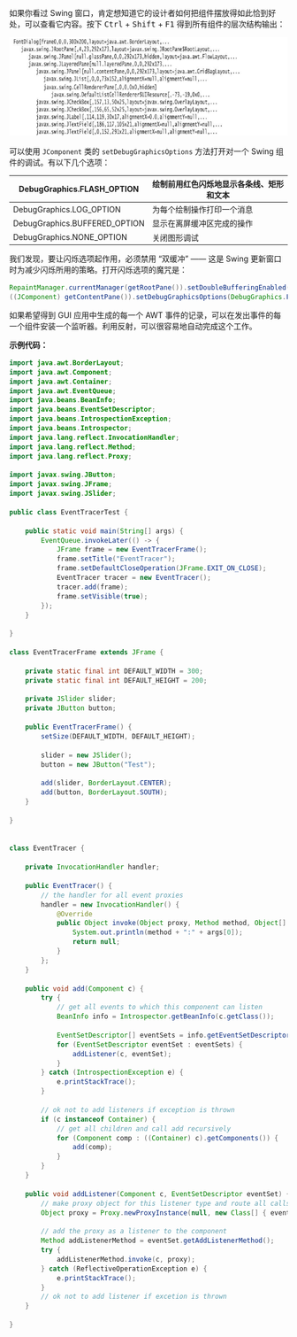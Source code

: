 如果你看过 Swing 窗口，肯定想知道它的设计者如何把组件摆放得如此恰到好处，可以查看它内容。按下 <kbd>Ctrl</kbd> + <kbd>Shift</kbd> + <kbd>F1</kbd> 得到所有组件的层次结构输出：

![01](./images/01.png)

可以使用 `JComponent` 类的 `setDebugGraphicsOptions` 方法打开对一个 Swing 组件的调试。有以下几个选项：

| DebugGraphics.FLASH_OPTION    | 绘制前用红色闪烁地显示各条线、矩形和文本 |
| ----------------------------- | ---------------------------------------- |
| DebugGraphics.LOG_OPTION      | 为每个绘制操作打印一个消息               |
| DebugGraphics.BUFFERED_OPTION | 显示在离屏缓冲区完成的操作               |
| DebugGraphics.NONE_OPTION     | 关闭图形调试                             |

我们发现，要让闪烁选项起作用，必须禁用 “双缓冲” —— 这是 Swing 更新窗口时为减少闪烁所用的策略。打开闪烁选项的魔咒是：

```java
RepaintManager.currentManager(getRootPane()).setDoubleBufferingEnabled(false);
((JComponent) getContentPane()).setDebugGraphicsOptions(DebugGraphics.FLASH_OPTION);
```

如果希望得到 GUI 应用中生成的每一个 AWT 事件的记录，可以在发出事件的每一个组件安装一个监听器。利用反射，可以很容易地自动完成这个工作。

**示例代码：**

```java
import java.awt.BorderLayout;
import java.awt.Component;
import java.awt.Container;
import java.awt.EventQueue;
import java.beans.BeanInfo;
import java.beans.EventSetDescriptor;
import java.beans.IntrospectionException;
import java.beans.Introspector;
import java.lang.reflect.InvocationHandler;
import java.lang.reflect.Method;
import java.lang.reflect.Proxy;

import javax.swing.JButton;
import javax.swing.JFrame;
import javax.swing.JSlider;

public class EventTracerTest {
	
	public static void main(String[] args) {
		EventQueue.invokeLater(() -> {
			JFrame frame = new EventTracerFrame();
			frame.setTitle("EventTracer");
			frame.setDefaultCloseOperation(JFrame.EXIT_ON_CLOSE);
			EventTracer tracer = new EventTracer();
			tracer.add(frame);
			frame.setVisible(true);
		});
	}
	
}

class EventTracerFrame extends JFrame {
	
	private static final int DEFAULT_WIDTH = 300;
	private static final int DEFAULT_HEIGHT = 200;
	
	private JSlider slider;
	private JButton button;
	
	public EventTracerFrame() {
		setSize(DEFAULT_WIDTH, DEFAULT_HEIGHT);
		
		slider = new JSlider();
		button = new JButton("Test");
		
		add(slider, BorderLayout.CENTER);
		add(button, BorderLayout.SOUTH);
	}
	
}


class EventTracer {
	
	private InvocationHandler handler;
	
	public EventTracer() {
		// the handler for all event proxies
		handler = new InvocationHandler() {
			@Override
			public Object invoke(Object proxy, Method method, Object[] args) throws Throwable {
				System.out.println(method + ":" + args[0]);
				return null;
			}
		};
	}
	
	public void add(Component c) {
		try {
			// get all events to which this component can listen
			BeanInfo info = Introspector.getBeanInfo(c.getClass());
			
			EventSetDescriptor[] eventSets = info.getEventSetDescriptors();
			for (EventSetDescriptor eventSet : eventSets) {
				addListener(c, eventSet);
			}
		} catch (IntrospectionException e) {
			e.printStackTrace();
		}
		
		// ok not to add listeners if exception is thrown
		if (c instanceof Container) {
			// get all children and call add recursively
			for (Component comp : ((Container) c).getComponents()) {
				add(comp);
			}
		}
	}
	
	public void addListener(Component c, EventSetDescriptor eventSet) {
		// make proxy object for this listener type and route all calls to the handler
		Object proxy = Proxy.newProxyInstance(null, new Class[] { eventSet.getListenerType() }, handler);
		
		// add the proxy as a listener to the component
		Method addListenerMethod = eventSet.getAddListenerMethod();
		try {
			addListenerMethod.invoke(c, proxy);
		} catch (ReflectiveOperationException e) {
			e.printStackTrace();
		}
		// ok not to add listener if excetion is thrown
	}

}
```

